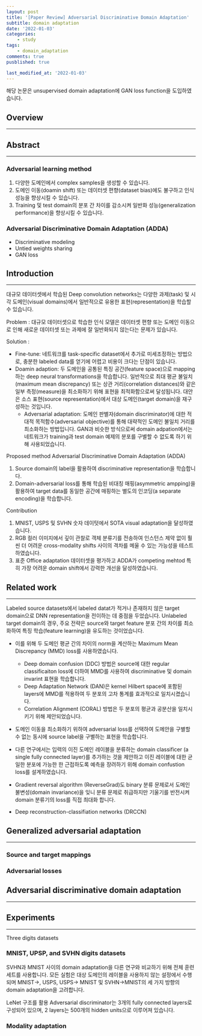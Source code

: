 ```yaml
---
layout: post
title: '[Paper Review] Adversarial Discriminative Domain Adaptation'
subtitle: domain adaptation
date: '2022-01-03'
categories:
    - study
tags:
    - domain_adaptation
comments: true
pusblished: true

last_modified_at: '2022-01-03'
---
```


해당 논문은 unsupervised domain adaptation에 GAN loss function을 도입하였습니다.


## Overview

***

## Abstract

***

### Adversarial learning method

1.  다양한 도메인에서 complex samples을 생성할 수 있습니다.
2.  도메인 이동(doamin shift) 또는 데이터셋 편향(dataset bias)에도 불구하고 인식 성능을 향상시킬 수 있습니다.
3.  Training 및 test domain의 분포 간 차이를 감소시켜 일반화 성능(generalization performance)을 향상시킬 수 있습니다.

### Adversarial Discriminative Domain Adaptation (ADDA)
*   Discriminative modeling
*   Untied weights sharing
*   GAN loss

## Introduction

***

대규모 데이터셋에서 학습된 Deep convolution networks는 다양한 과제(task) 및 시각 도메인(visual domains)에서 일반적으로 유용한 표현(representation)을 학습할 수 있습니다.

Problem
: 대규모 데이터셋으로 학습한 인식 모델은 데이터셋 편향 또는 도메인 이동으로 인해 새로운 데이터셋 또는 과제에 잘 일반화되지 않는다는 문제가 있습니다.   

Solution
: 
*   Fine-tune: 네트워크를 task-specific dataset에서 추가로 미세조정하는 방법으로, 충분한 labeled data를 얻기에 어렵고 비용이 크다는 단점이 있습니다.
*   Doamin adaption: 두 도메인을 공통된 특징 공간(feature space)으로 mapping하는 deep neural transformations을 학습합니다. 일반적으로 최대 평균 불일치(maximum mean discrepancy) 또는 상관 거리(correlation distances)와 같은 일부 측정(measure)을 최소화하기 위해 표현을 최적화함으로써 달성됩니다. 대안은 소스 표현(source representation)에서 대상 도메인(target domain)을 재구성하는 것입니다.
    -   Adversarial adaptation: 도메인 판별자(domain discriminator)에 대한 적대적 목적함수(adversarial objective)를 통해 대략적인 도메인 불일치 거리를 최소화하는 방법입니다. GAN과 비슷한 방식으로써 domain adpation에서는 네트워크가 training과 test domain 예제의 분포를 구별할 수 없도록 하기 위해 사용되었습니다.

Proposed method
Adversarial Discriminative Domain Adaptation (ADDA)
1.  Source domain의 label을 활용하여 discriminative representation을 학습합니다.
2.  Domain-adversarial loss를 통해 학습된 비대칭 매핑(asymmetric ampping)을 활용하여 target data를 동일한 공간에 매핑하는 별도의 인코딩(a separate encoding)을 학습합니다.

Contribution
1.   MNIST, USPS 및 SVHN 숫자 데이텃에서 SOTA visual adaptation을 달성하였습니다.
2.  RGB 컬러 이미지에서 깊이 관찰로 객체 분류기를 전송하여 인스턴스 제약 없이 훨씬 더 어려운 cross-modality shifts 사이의 격차를 메울 수 있는 가능성을 테스트하였습니다.
3. 표준 Office adaptation 데이터셋을 평가하고 ADDA가 competing mehtod 특히 가장 어려운 domain shift에서 강력한 개선을 달성하였습니다.

## Related work

***

Labeled source datasets에서 labeled datat가 적거나 존재하지 않은 target domain으로 DNN representation을 전이하는 데 중점을 두었습니다. Unlabeled target domain의 경우, 주요 전략은 source와 target feature 분포 간의 차이를 최소화하여 특징 학습(feature learning)을 유도하는 것이었습니다.
*   이를 위해 두 도메인 평균 간의 차이의 norm을 계산하는 Maximum Mean Discrepancy (MMD) loss를 사용하였습니다.
    -   Deep domain confusion (DDC) 방법은 source에 대한 regular classificaiton loss에 더하여 MMD를 사용하여 discriminative 및 domain invarint 표현을 학습합니다.
    -   Deep Adaptation Network (DAN)은 kernel Hilbert space에 포함된 layers에 MMD를 적용하여 두 분포의 고차 통계를 효과적으로 일치시켰습니다.
    -   Correlation Alignment (CORAL) 방법은 두 분포의 평균과 공분산을 일치시키기 위해 제안되었습니다.


*   도메인 이동을 최소화하기 위하여 adversarial loss를 선택하여 도메안을 구별할 수 없는 동시에 source label을 구별하는 표현을 학습합니다.
*   다른 연구에서는 입력의 이진 도메인 레이블을 분류하는 domain classificer (a single fully connected layer)를 추가하는 것을 제안하고 이진 레이블에 대한 균일한 분포에 가능한 한 근접하도록 예측을 장려하기 위해 domain confustion loss를 설계하였습니다.  
*   Gradient reversal algorithm (ReverseGrad)도 binary 분류 문제로서 도메인 불변성(domain invariance)을 잊니 분류 문제로 취급하지만 기울기를 반전시켜 domain 분류기의 loss를 직접 최대화 합니다.
*   Deep reconstruction-classifiation networks (DRCCN)

## Generalized adversarial adaptation

***

### Source and target mappings

### Adversarial losses

## Adversarial discriminative domain adaptation

***

## Experiments

***
Three digits datasets

### MNIST, UPSP, and SVHN digits datasets
SVHN과 MNIST 사이의 domain adaptation을 다른 연구와 비교하기 위해 전체 훈련 세트를 사용합니다. 모든 실험은 대상 도메인의 레이블을 사용하지 않는 설정에서 수행되며 MNIST->, USPS, USPS-> MNIST 및 SVHN->MNIST의 세 가지 방향의 domain adaptation을 고려합니다.

LeNet 구조를 활용
Adversarial discriminator는 3개의 fully connected layers로 구성되어 있으며, 2 layers는 500개의 hidden units으로 이루어져 있습니다.

### Modality adaptation
